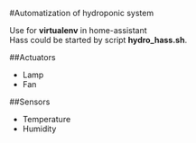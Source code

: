 #Automatization of hydroponic system

Use for **virtualenv** in home-assistant  
Hass could be started by script **hydro_hass.sh**.

##Actuators
- Lamp
- Fan

##Sensors
- Temperature
- Humidity

